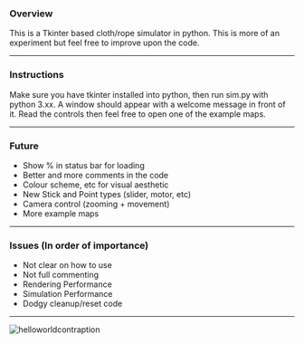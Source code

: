 ### Overview
This is a Tkinter based cloth/rope simulator in python. This is more of an experiment but feel free to improve upon the code.

------------


### Instructions
Make sure you have tkinter installed into python, then run sim.py with python 3.xx. A window should appear with a welcome message in front of it.
Read the controls then feel free to open one of the example maps.

------------



### Future
- Show % in status bar for loading
- Better and more comments in the code
- Colour scheme, etc for visual aesthetic
- New Stick and Point types (slider, motor, etc)
- Camera control (zooming + movement)
- More example maps
------------


### Issues (In order of importance)
- Not clear on how to use
- Not full commenting
- Rendering Performance
- Simulation Performance
- Dodgy cleanup/reset code
-------------

![helloworldcontraption](https://user-images.githubusercontent.com/33568643/132953990-c72c696e-0d71-4939-9521-ccdd8857990b.jpg)

